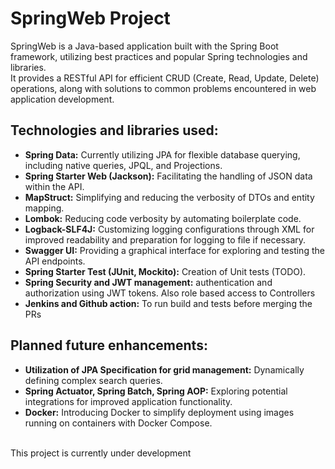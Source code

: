 
# SpringWeb Project

SpringWeb is a Java-based application built with the Spring Boot framework, utilizing best practices and popular Spring technologies and libraries.<br> It provides a RESTful API for efficient CRUD (Create, Read, Update, Delete) operations, along with solutions to common problems encountered in web application development.

## Technologies and libraries used:
- **Spring Data:** Currently utilizing JPA for flexible database querying, including native queries, JPQL, and Projections.
- **Spring Starter Web (Jackson):** Facilitating the handling of JSON data within the API.
- **MapStruct:** Simplifying and reducing the verbosity of DTOs and entity mapping.
- **Lombok:** Reducing code verbosity by automating boilerplate code.
- **Logback-SLF4J:** Customizing logging configurations through XML for improved readability and preparation for logging to file if necessary.
- **Swagger UI:** Providing a graphical interface for exploring and testing the API endpoints.
- **Spring Starter Test (JUnit, Mockito):** Creation of Unit tests (TODO).
- **Spring Security and JWT management:** authentication and authorization using JWT tokens. Also role based access to Controllers
- **Jenkins and Github action:** To run build and tests before merging the PRs
## Planned future enhancements:
- **Utilization of JPA Specification for grid management:** Dynamically defining complex search queries.
- **Spring Actuator, Spring Batch, Spring AOP:** Exploring potential integrations for improved application functionality.
- **Docker:** Introducing Docker to simplify deployment using images running on containers with Docker Compose.

<br>
This project is currently under development 
